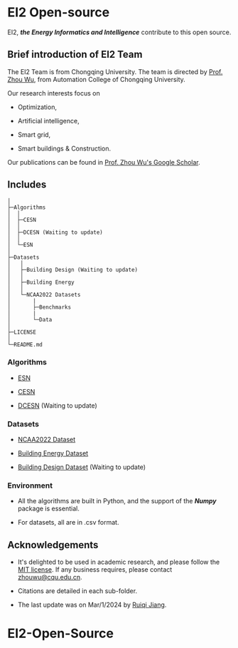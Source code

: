 # EI2 Open-source

EI2, ***the Energy Informatics and Intelligence*** contribute to this open source.

## Brief introduction of EI2 Team

The EI2 Team is from Chongqing University. 
The team is directed by [Prof. Zhou Wu](http://accu.cqu.edu.cn/info/1249/4983.htm), from Automation College of Chongqing University.

Our research interests focus on 

- Optimization, 

- Artificial intelligence, 

- Smart grid, 

- Smart buildings & Construction. 

Our publications can be found in [Prof. Zhou Wu's Google Scholar](https://scholar.google.com.hk/citations?user=ckK46o4AAAAJ&hl=en).

## Includes

    │
    ├─Algorithms
    │  │
    │  ├─CESN
    │  │
    │  ├─DCESN (Waiting to update)
    │  │
    │  └─ESN
    │
    ├─Datasets
    │	│
    │	├─Building Design (Waiting to update)
    │	│	
    │	├─Building Energy
    │	│
    │	└─NCAA2022 Datasets
    │		|
    │		├─Benchmarks
    │		|
    │		└─Data
    │
    ├─LICENSE
    │
    └─README.md


### Algorithms

- [ESN](./Algorithms/ESN)

- [CESN](./Algorithms/CESN)

- [DCESN](./Algorithms/DCESN) (Waiting to update)

### Datasets

- [NCAA2022 Dataset](./Datasets/NCAA2022-Dataset)

- [Building Energy Dataset](./Datasets/Building-Energy)

- [Building Design Dataset](./Datasets/Building-Design) (Waiting to update)

### Environment

- All the algorithms are built in Python, and the support of the ***Numpy*** package is essential.

- For datasets, all are in .csv format.

## Acknowledgements

- It's delighted to be used in academic research, and please follow the [MIT license](./LICENSE). If any business requires, please contact zhouwu@cqu.edu.cn.

- Citations are detailed in each sub-folder.

- The last update was on Mar/1/2024 by [Ruiqi Jiang](https://richj233.github.io/).

# EI2-Open-Source
